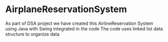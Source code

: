 # AirplaneReservationSystem
As part of DSA project we have created this AirlineReservation System using Java with Swing integrated in the code
The code uses linked list data structure to organize data
